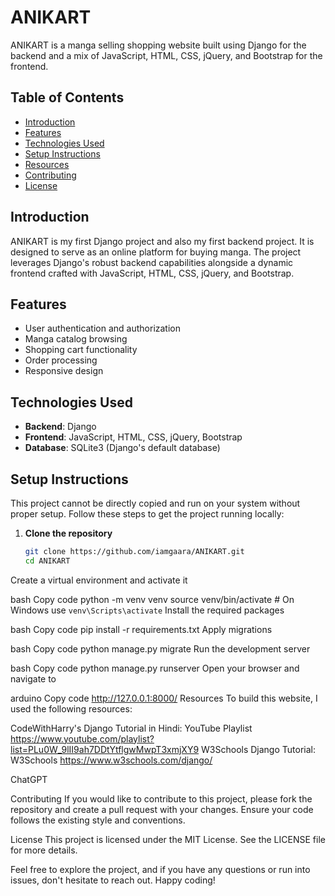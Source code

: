 # ANIKART

ANIKART is a manga selling shopping website built using Django for the backend and a mix of JavaScript, HTML, CSS, jQuery, and Bootstrap for the frontend.

## Table of Contents
- [Introduction](#introduction)
- [Features](#features)
- [Technologies Used](#technologies-used)
- [Setup Instructions](#setup-instructions)
- [Resources](#resources)
- [Contributing](#contributing)
- [License](#license)

## Introduction
ANIKART is my first Django project and also my first backend project. It is designed to serve as an online platform for buying manga. The project leverages Django's robust backend capabilities alongside a dynamic frontend crafted with JavaScript, HTML, CSS, jQuery, and Bootstrap.

## Features
- User authentication and authorization
- Manga catalog browsing
- Shopping cart functionality
- Order processing
- Responsive design

## Technologies Used
- **Backend**: Django
- **Frontend**: JavaScript, HTML, CSS, jQuery, Bootstrap
- **Database**: SQLite3 (Django's default database)

## Setup Instructions
This project cannot be directly copied and run on your system without proper setup. Follow these steps to get the project running locally:

1. **Clone the repository**
   ```bash
   git clone https://github.com/iamgaara/ANIKART.git
   cd ANIKART
Create a virtual environment and activate it

bash
Copy code
python -m venv venv
source venv/bin/activate   # On Windows use `venv\Scripts\activate`
Install the required packages

bash
Copy code
pip install -r requirements.txt
Apply migrations

bash
Copy code
python manage.py migrate
Run the development server

bash
Copy code
python manage.py runserver
Open your browser and navigate to

arduino
Copy code
http://127.0.0.1:8000/
Resources
To build this website, I used the following resources:

CodeWithHarry's Django Tutorial in Hindi: YouTube Playlist  https://www.youtube.com/playlist?list=PLu0W_9lII9ah7DDtYtflgwMwpT3xmjXY9
W3Schools Django Tutorial: W3Schools    https://www.w3schools.com/django/

ChatGPT


Contributing
If you would like to contribute to this project, please fork the repository and create a pull request with your changes. Ensure your code follows the existing style and conventions.

License
This project is licensed under the MIT License. See the LICENSE file for more details.

Feel free to explore the project, and if you have any questions or run into issues, don't hesitate to reach out. Happy coding!

